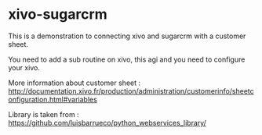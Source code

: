 xivo-sugarcrm
=============

This is a demonstration to connecting xivo and sugarcrm with a customer sheet.

You need to add a sub routine on xivo, this agi and you need to configure your xivo.

More information about customer sheet : http://documentation.xivo.fr/production/administration/customerinfo/sheetconfiguration.html#variables

Library is taken from : https://github.com/luisbarrueco/python_webservices_library/
